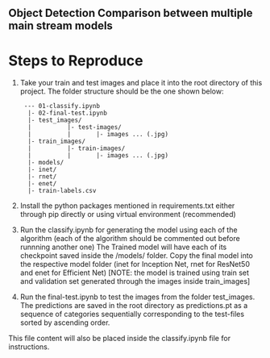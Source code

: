 ## Object Detection Comparison between multiple main stream models

# Steps to Reproduce

1. Take your train and test images and place it into the root directory of this project. 
    The folder structure should be the one shown below:
    
        --- 01-classify.ipynb
         |- 02-final-test.ipynb
         |- test_images/
         |          |- test-images/
         |          |       |- images ... (.jpg)
         |- train_images/
         |          |- train-images/
         |          |       |- images ... (.jpg)
         |- models/
         |- inet/
         |- rnet/
         |- enet/
         |- train-labels.csv
    

2. Install the python packages mentioned in requirements.txt either through pip directly or using virtual environment (recommended)
3. Run the classify.ipynb for generating the model using each of the algorithm (each of the algorithm should be commented out before runnning another one)
   The Trained model will have each of its checkpoint saved inside the /models/ folder. Copy the final model into the respective model folder (inet for Inception Net, rnet for ResNet50 and enet for Efficient Net) [NOTE: the model is trained using train set and validation set generated through the images inside train_images]
4. Run the final-test.ipynb to test the images from the folder test_images. The predictions are saved in the root directory as predictions.pt as a sequence of categories sequentially corresponding to the test-files sorted by ascending order.

This file content will also be placed inside the classify.ipynb file for instructions.
